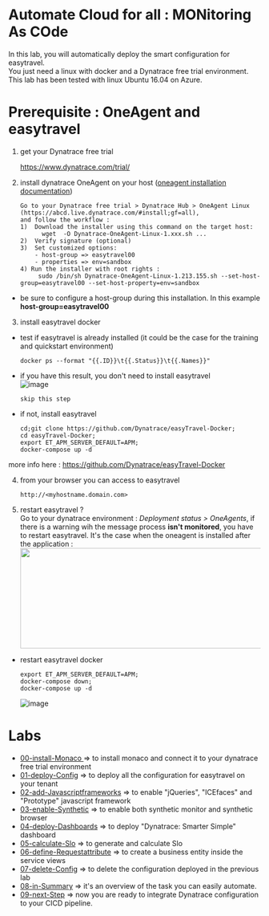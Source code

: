 #  Automate Cloud for all : MONitoring As COde

In this lab, you will automatically deploy the smart configuration for easytravel.  
You just need a linux with docker and a Dynatrace free trial environment.  
This lab has been tested with linux Ubuntu 16.04 on Azure.  

# Prerequisite : OneAgent and easytravel

1) get your Dynatrace free trial  

      https://www.dynatrace.com/trial/    

2) install dynatrace OneAgent on your host 
([oneagent installation documentation](https://github.com/ace-dynatrace-lab/loadtesting-lab/blob/main/InstallEasytravel.md))    

       Go to your Dynatrace free trial > Dynatrace Hub > OneAgent Linux (https://abcd.live.dynatrace.com/#install;gf=all),
       and follow the workflow :
       1)  Download the installer using this command on the target host: 
             wget  -O Dynatrace-OneAgent-Linux-1.xxx.sh ...
       2)  Verify signature (optional)
       3)  Set customized options:
           - host-group => easytravel00 
           - properties => env=sandbox
       4) Run the installer with root rights : 
            sudo /bin/sh Dynatrace-OneAgent-Linux-1.213.155.sh --set-host-group=easytravel00 --set-host-property=env=sandbox

- be sure to configure a host-group during this installation. In this example **host-group=easytravel00**

3) install easytravel docker   
- test if easytravel is already installed (it could be the case for the training and quickstart environment)   

      docker ps --format "{{.ID}}\t{{.Status}}\t{{.Names}}"

- if you have this result, you don't need to install easytravel  
  ![image](https://user-images.githubusercontent.com/40337213/116451621-02f57e00-a85d-11eb-96a0-c1d0613185c7.png)
   
      skip this step
            
- if not, install easytravel 

      cd;git clone https://github.com/Dynatrace/easyTravel-Docker;
      cd easyTravel-Docker;
      export ET_APM_SERVER_DEFAULT=APM;
      docker-compose up -d

more info here : https://github.com/Dynatrace/easyTravel-Docker  
  
4) from your browser you can access to easytravel  

       http://<myhostname.domain.com>

5) restart easytravel ?  
Go to your dynatrace environment : *Deployment status > OneAgents*, if there is a warning wih the message process **isn't monitored**, you have to restart easytravel. It's the case when the oneagent is installed after the application :  
    <img src="https://user-images.githubusercontent.com/40337213/116455523-713c3f80-a861-11eb-8786-0858aa10512c.png" width="600" height="200">

- restart easytravel docker

      export ET_APM_SERVER_DEFAULT=APM;
      docker-compose down;
      docker-compose up -d
       
  ![image](https://user-images.githubusercontent.com/40337213/116609980-4c190100-a935-11eb-9fd0-d0739d13cb03.png)


# Labs 

- [00-install-Monaco ](https://github.com/ace-dynatrace-lab/ace-monitoring-as-code/tree/main/00-install-Monaco) => to install monaco and connect it to your dynatrace free trial environment   
- [01-deploy-Config](https://github.com/ace-dynatrace-lab/ace-monitoring-as-code/tree/main/01-deploy-Config) => to deploy all the configuration for easytravel on your tenant  
- [02-add-Javascriptframeworks](https://github.com/ace-dynatrace-lab/ace-monitoring-as-code/tree/main/02-add-Javascriptframeworks) => to enable "jQueries", "ICEfaces" and "Prototype" javascript framework  
- [03-enable-Synthetic](https://github.com/ace-dynatrace-lab/ace-monitoring-as-code/tree/main/03-enable-Synthetic) => to enable both synthetic monitor and synthetic browser  
- [04-deploy-Dashboards](https://github.com/ace-dynatrace-lab/ace-monitoring-as-code/tree/main/04-import-Dashboards) => to deploy "Dynatrace: Smarter Simple" dashboard  
- [05-calculate-Slo](https://github.com/ace-dynatrace-lab/ace-monitoring-as-code/tree/main/05-calculate-Slo) => to generate and calculate Slo  
- [06-define-Requestattribute](https://github.com/ace-dynatrace-lab/ace-monitoring-as-code/tree/main/06-define-Requestattribute) => to create a business entity inside the service views
- [07-delete-Config](https://github.com/ace-dynatrace-lab/ace-monitoring-as-code/tree/main/07-delete-Config) => to delete the configuration deployed in the previous lab    
- [08-in-Summary](https://github.com/ace-dynatrace-lab/ace-monitoring-as-code/tree/main/08-in-Summary) => it's an overview of the task you can easily automate.
- [09-next-Step](https://github.com/ace-dynatrace-lab/ace-monitoring-as-code/tree/main/09-next-Step) => now you are ready to integrate Dynatrace configuration to your CICD pipeline.
